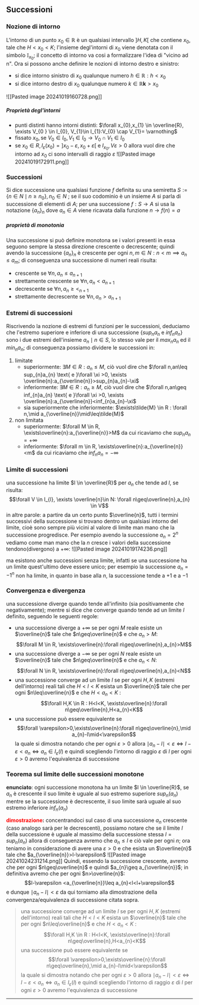 ## Successioni
### Nozione di intorno
L'intorno di un punto $x_{0} \in \mathbb{R}$  è un qualsiasi intervallo $]H,K[$ che contiene $x_{0}$, tale che $H< x_{0}< K$; l'insieme degl'intorni di $x_{0}$ viene denotata con il simbolo $\mathbb{I}_{x_{0}}$; il concetto di intorno va cosi a formalizzare l'idea di "vicino ad n".
Ora si possono anche definire le nozioni di intorno destro e sinistro:
- si dice intorno sinistro di $x_{0}$ qualunque numero $h \in \mathbb{R}:h<x_{0}$
- si dice intorno destro di $x_{0}$ qualunque numero $k \in \mathbb{R}\mathbf{k}>x_{0}$

![[Pasted image 20241019160728.png]]
##### Proprietà degl'intorni
- punti distinti hanno intorni distinti: $\forall x_{0},x_{1} \in \overline{R}, \exists V_{0 } \in I_{0}, V_{1}\in I_{1}:V_{0} \cap V_{1}= \varnothing$
- fissato $x_{0}, \text{se }V_{0} \in I_{0},V_{1} \in I_{0} \to V_{0} \cap V_{1} \in I_{0}$
- se $x_{0} \in R, I_{\varepsilon}(x_{0})=]x_{0}- \varepsilon,x_{0}+\varepsilon[$  e $I_{x_{0}},V\varepsilon>0$ allora vuol dire che intorno ad $x_{0}$ ci sono intervalli di raggio $\varepsilon$ ![[Pasted image 20241019172911.png]]

### Successioni
Si dice successione una qualsiasi funzione $f$ definita su una semiretta $S:=\{n\in N \mid n\geq n_{0}\}, n_{0} \in N$ ;
se il suo codominio è un insieme $A$ si parla di successione di elementi di $A$; per una successione $f:S\to A$ si usa la notazione $\{a_{n}\}_{n}$ dove $a_{n} \in A$ viene ricavata dalla funzione $n\to f(n)=a$

##### proprietà di monotonia
Una successione si può definire monotona se i valori presenti in essa seguono sempre la stessa direzione crescente o decrescente; quindi avendo la successione $\{a_{n}\}_{n}$ è crescente per ogni $n,m \in N:n<m \implies a_{n}\leq a_{m}$; di conseguenza una successione di numeri reali risulta:
- crescente se $\forall n,a_{n}\leq a_{n+1}$
- strettamente crescente se $\forall n,a_{n}<a_{n+1}$
- decrescente se $\forall n,a_{n}\geq<_{n+1}$ 
- strettamente decrescente se $\forall n,a_{n}>a_{n+1}$
### Estremi di successioni
Riscrivendo la nozione di estremi di funzioni per le successioni, deduciamo che l'estremo superiore e inferiore di una successione {$sup_{n}a_{n} \text{ e } inf_{n}a_{n}$} sono i due estremi dell'insieme $a_{n} \mid n \in S$, lo stesso vale per il $max_{n}a_{n}$ ed il $min_{n}a_{n}$; di conseguenza possiamo dividere le successioni in:
1. limitate
	- superiormente: $\exists M \in R:a_{n}\leq M$, ciò vuol dire che $\forall n,an\leq sup_{n}a_{n} \text{ e }\forall \xi >0, \exists \overline{n}:a_{\overline{n}}>sup_{n}a_{n}-\xi$
	- inferiormente:  $\exists M \in R:a_{n}\geq M$, ciò vuol dire che $\forall n,an\geq inf_{n}a_{n} \text{ e }\forall \xi >0, \exists \overline{n}:a_{\overline{n}}<inf_{n}a_{n}-\xi$
	- sia superiormente che inferiormente: $\exists\tilde{M} \in R : \forall n,\mid a_{\overline{n}}\mid\leq\tilde{M}$
2. non limitata
	- superiormente: $\forall M \in R, \exists\overline{n}:a_{\overline{n}}>M$ da cui ricaviamo che $sup_{n}a_{n}=+\infty$
	- inferiormente: $\forall m \in R, \exists\overline{n}:a_{\overline{n}}<m$ da cui ricaviamo che $inf_{n}a_{n}=-\infty$

### Limite di successioni
una successione ha limite $l \in \overline{R}$ per $a_{n}$ che tende ad $l$, se risulta:$$\forall V \in I_{l}, \exists \overline{n}\in N: \forall n\geq\overline{n},a_{n} \in V$$ in altre parole: a partire da un certo punto $\overline{n}$, tutti i termini successivi della successione si trovano dentro un qualsiasi intorno del limite, cioè sono sempre più vicini al valore di limite man mano che la successione progredisce.
Per esempio avendo la successione $a_{n}=2^n$ vediamo come man mano che la $n$ cresce i valori della successione tendono(divergono) a $+\infty$:
![[Pasted image 20241019174236.png]]

ma esistono anche successioni senza limite, infatti se una successione ha un limite quest'ultimo deve essere unico; per esempio la successione $a_{n} = -1^n$ non ha limite, in quanto in base alla $n$, la successione tende a $+1$ e a $-1$

### Convergenza e divergenza
una successione diverge quando tende all'infinito (sia positivamente che negativamente); mentre si dice che converge quando tende ad un limite $l$ definito, seguendo le seguenti regole:

- una successione diverge a $+ \infty$ se per ogni $M$ reale esiste un $\overline{n}$ tale che $n\geq\overline{n}$  e che $a_{n}>M$: $$\forall M \in R, \exists\overline{n}:\forall n\geq\overline{n},a_{n}>M$$
- una successione diverge a   $- \infty$ se per ogni $N$ reale esiste un $\overline{n}$ tale che $n\geq\overline{n}$  e che $a_{n}<N$: $$\forall N \in R, \exists\overline{n}:\forall n\geq\overline{n},a_{n}<N$$
- una successione converge ad un limite $l$  se per ogni $H,K$ (estremi dell'intorno) reali tali che $H<l<K$ esista un $\overline{n}$ tale che per ogni $n\leq\overline{n}$  e che $H<a_{n}<K$ :$$\forall H,K \in R : H<l<K, \exists\overline{n}:\forall n\geq\overline{n},H<a_{n}<K$$
- una successione può essere equivalente se$$\forall \varepsilon>0,\exists\overline{n}:\forall n\geq\overline{n},\mid a_{n}-l\mid<\varepsilon$$ la quale si dimostra notando che per ogni $\varepsilon>0$ allora $\mid a_{n} -l\mid<\varepsilon\Leftrightarrow l-\varepsilon<a_{n} \Leftrightarrow a_{n} \in I_{\varepsilon}(l)$ e quindi scegliendo l'intorno di raggio $\varepsilon$ di $l$ per ogni $\varepsilon>0$ avremo l'equivalenza di successione
### Teorema sul limite delle successioni monotone
**enunciato**: ogni successione monotona ha un limite $l \in \overline{R}$, se $a_{n}$ è crescente il suo limite è uguale al suo estremo superiore $sup_{n}(a_{n})$ mentre se la successione è decrescente, il suo limite sarà uguale al suo estremo inferiore $inf_{n}(a_{n})$

**<font color="#ff0000">dimostrazione</font>:**  concentrandoci sul caso di una successione $a_{n}$ crescente (caso analogo sarà per le decrescenti), possiamo notare che se il limite $l$ della successione è uguale al massimo della successione stessa $l=sup_{n}(a_{n})$ allora di conseguenza avremo che $a_{n}\leq l$ e ciò vale per ogni $n$; ora teniamo in considerazione di avere una $\varepsilon>0$ e che esista un $\overline{n}$  tale che $a_{\overline{n}}>l-\varepsilon$ 
![[Pasted image 20241024231214.png]]
Quindi, essendo la successione crescente, avremo che per ogni $n\geq\overline{n}$  e quindi $a_{n}\geq a_{\overline{n}}$; in definitiva avremo che per ogni $n>\overline{n}$: $$l-\varepsilon <a_{\overline{n}}\leq a_{n}<l<l+\varepsilon$$
e dunque $\mid a_{n}-l\mid<\varepsilon$ da qui torniamo alla dimostrazione della convergenza/equivalenza di successione citata sopra.

>una successione converge ad un limite $l$  se per ogni $H,K$ (estremi dell'intorno) reali tali che $H<l<K$ esista un $\overline{n}$ tale che per ogni $n\leq\overline{n}$  e che $H<a_{n}<K$ :$$\forall H,K \in R : H<l<K, \exists\overline{n}:\forall n\geq\overline{n},H<a_{n}<K$$
  una successione può essere equivalente se$$\forall \varepsilon>0,\exists\overline{n}:\forall n\geq\overline{n},\mid a_{n}-l\mid<\varepsilon$$ la quale si dimostra notando che per ogni $\varepsilon>0$ allora $\mid a_{n} -l\mid<\varepsilon\Leftrightarrow l-\varepsilon<a_{n} \Leftrightarrow a_{n} \in I_{\varepsilon}(l)$ e quindi scegliendo l'intorno di raggio $\varepsilon$ di $l$ per ogni $\varepsilon>0$ avremo l'equivalenza di successione
>


--------------
